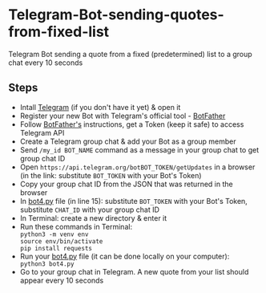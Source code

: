 # Telegram-Bot-sending-quotes-from-fixed-list

Telegram Bot sending a quote from a fixed (predetermined) list to a group chat every 10 seconds<br>

<h2>Steps</h2>
<ul>
  <li>Intall <a href="https://telegram.org/">Telegram</a> (if you don't have it yet) & open it</li>
  <li>Register your new Bot with Telegram's official tool - <a href="https://telegram.me/BotFather">BotFather</a></li>
  <li>Follow <a href="https://telegram.me/BotFather">BotFather's</a> instructions, get a Token (keep it safe) to access Telegram API</li> 
  <li>Create a Telegram group chat & add your Bot as a group member</li>
  <li>Send <code>/my_id BOT_NAME</code> command as a message in your group chat to get group chat ID</li>
  <li>Open <code>https://api.telegram.org/botBOT_TOKEN/getUpdates</code> in a browser (in the link: substitute <code>BOT_TOKEN</code> with your Bot's Token)</li>
  <li>Copy your group chat ID from the JSON that was returned in the browser</li>
  <li>In <a href="https://github.com/DS-jr/Telegram-Bot-sending-Quotes-from-list/blob/main/bot4.py">bot4.py</a> file (in line 15): substitute <code>BOT_TOKEN</code> with your Bot's Token, substitute <code>CHAT_ID</code> with your group chat ID</li>
  <li>In Terminal: create a new directory & enter it</li>
  <li>Run these commands in Terminal:</li>
  <code>python3 -m venv env</code><br>
  <code>source env/bin/activate</code><br>
  <code>pip install requests</code><br>
  <li>Run your <a href="https://github.com/DS-jr/Telegram-Bot-sending-Quotes-from-list/blob/main/bot4.py">bot4.py</a> file (it can be done locally on your computer):</li>
  <code>python3 bot4.py</code><br>
  <li>Go to your group chat in Telegram. A new quote from your list should appear every 10 seconds</li>
</ul>

